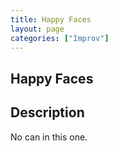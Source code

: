 ```yaml
---
title: Happy Faces
layout: page
categories: ["Improv"]
---
```


## Happy Faces

Description
-----------

No can in this one.